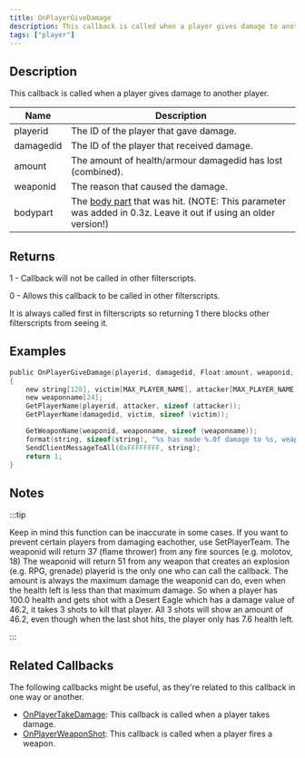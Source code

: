 ```yaml
---
title: OnPlayerGiveDamage
description: This callback is called when a player gives damage to another player.
tags: ["player"]
---
```


<VersionWarn name='callback' version='SA-MP 0.3d' />

## Description

This callback is called when a player gives damage to another player.

| Name      | Description                                                                                                                               |
| --------- | ----------------------------------------------------------------------------------------------------------------------------------------- |
| playerid  | The ID of the player that gave damage.                                                                                                    |
| damagedid | The ID of the player that received damage.                                                                                                |
| amount    | The amount of health/armour damagedid has lost (combined).                                                                                |
| weaponid  | The reason that caused the damage.                                                                                                        |
| bodypart  | The [body part](../resources/bodyparts) that was hit. (NOTE: This parameter was added in 0.3z. Leave it out if using an older version!)    |

## Returns

1 - Callback will not be called in other filterscripts.

0 - Allows this callback to be called in other filterscripts.

It is always called first in filterscripts so returning 1 there blocks other filterscripts from seeing it.

## Examples

```c
public OnPlayerGiveDamage(playerid, damagedid, Float:amount, weaponid, bodypart)
{
    new string[128], victim[MAX_PLAYER_NAME], attacker[MAX_PLAYER_NAME];
    new weaponname[24];
    GetPlayerName(playerid, attacker, sizeof (attacker));
    GetPlayerName(damagedid, victim, sizeof (victim));

    GetWeaponName(weaponid, weaponname, sizeof (weaponname));
    format(string, sizeof(string), "%s has made %.0f damage to %s, weapon: %s, bodypart: %d", attacker, amount, victim, weaponname, bodypart);
    SendClientMessageToAll(0xFFFFFFFF, string);
    return 1;
}
```

## Notes

:::tip

Keep in mind this function can be inaccurate in some cases. If you want to prevent certain players from damaging eachother, use SetPlayerTeam. The weaponid will return 37 (flame thrower) from any fire sources (e.g. molotov, 18) The weaponid will return 51 from any weapon that creates an explosion (e.g. RPG, grenade) playerid is the only one who can call the callback. The amount is always the maximum damage the weaponid can do, even when the health left is less than that maximum damage. So when a player has 100.0 health and gets shot with a Desert Eagle which has a damage value of 46.2, it takes 3 shots to kill that player. All 3 shots will show an amount of 46.2, even though when the last shot hits, the player only has 7.6 health left.

:::

## Related Callbacks

The following callbacks might be useful, as they're related to this callback in one way or another.

- [OnPlayerTakeDamage](OnPlayerTakeDamage): This callback is called when a player takes damage. 
- [OnPlayerWeaponShot](OnPlayerWeaponShot): This callback is called when a player fires a weapon. 
